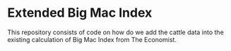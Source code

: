 # Extended Big Mac Index

This repository consists of code on how do we add the cattle data into the existing calculation of Big Mac Index from The Economist.
